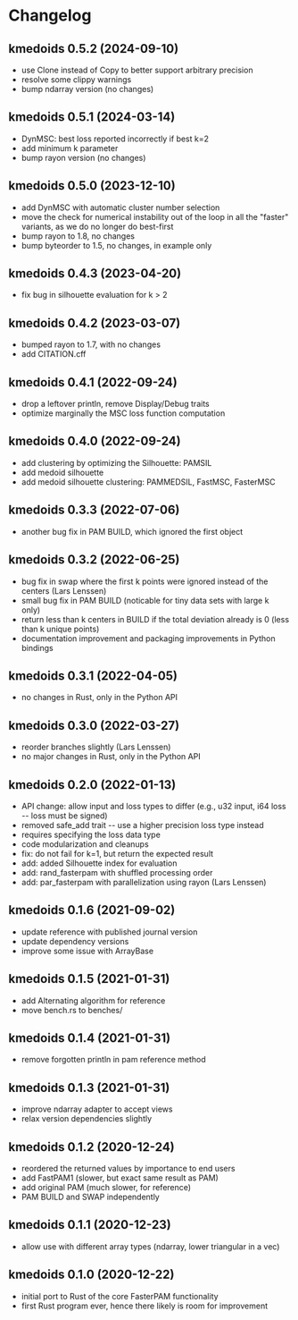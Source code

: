 # Changelog

## kmedoids 0.5.2 (2024-09-10)

- use Clone instead of Copy to better support arbitrary precision
- resolve some clippy warnings
- bump ndarray version (no changes)

## kmedoids 0.5.1 (2024-03-14)

- DynMSC: best loss reported incorrectly if best k=2
- add minimum k parameter
- bump rayon version (no changes)

## kmedoids 0.5.0 (2023-12-10)

- add DynMSC with automatic cluster number selection
- move the check for numerical instability out of the loop
  in all the "faster" variants, as we do no longer do best-first
- bump rayon to 1.8, no changes
- bump byteorder to 1.5, no changes, in example only

## kmedoids 0.4.3 (2023-04-20)

- fix bug in silhouette evaluation for k > 2

## kmedoids 0.4.2 (2023-03-07)

- bumped rayon to 1.7, with no changes
- add CITATION.cff

## kmedoids 0.4.1 (2022-09-24)

- drop a leftover println, remove Display/Debug traits
- optimize marginally the MSC loss function computation

## kmedoids 0.4.0 (2022-09-24)

- add clustering by optimizing the Silhouette: PAMSIL
- add medoid silhouette
- add medoid silhouette clustering: PAMMEDSIL, FastMSC, FasterMSC

## kmedoids 0.3.3 (2022-07-06)

- another bug fix in PAM BUILD, which ignored the first object

## kmedoids 0.3.2 (2022-06-25)

- bug fix in swap where the first k points were ignored instead of the centers (Lars Lenssen)
- small bug fix in PAM BUILD (noticable for tiny data sets with large k only)
- return less than k centers in BUILD if the total deviation already is 0 (less than k unique points)
- documentation improvement and packaging improvements in Python bindings

## kmedoids 0.3.1 (2022-04-05)

- no changes in Rust, only in the Python API

## kmedoids 0.3.0 (2022-03-27)

- reorder branches slightly (Lars Lenssen)
- no major changes in Rust, only in the Python API

## kmedoids 0.2.0 (2022-01-13)

- API change: allow input and loss types to differ
  (e.g., u32 input, i64 loss -- loss must be signed)
- removed safe_add trait -- use a higher precision loss type instead
- requires specifying the loss data type
- code modularization and cleanups
- fix: do not fail for k=1, but return the expected result
- add: added Silhouette index for evaluation
- add: rand_fasterpam with shuffled processing order
- add: par_fasterpam with parallelization using rayon (Lars Lenssen)

## kmedoids 0.1.6 (2021-09-02)

- update reference with published journal version
- update dependency versions
- improve some issue with ArrayBase

## kmedoids 0.1.5 (2021-01-31)

- add Alternating algorithm for reference
- move bench.rs to benches/

## kmedoids 0.1.4 (2021-01-31)

- remove forgotten println in pam reference method

## kmedoids 0.1.3 (2021-01-31)

- improve ndarray adapter to accept views
- relax version dependencies slightly

## kmedoids 0.1.2 (2020-12-24)

- reordered the returned values by importance to end users
- add FastPAM1 (slower, but exact same result as PAM)
- add original PAM (much slower, for reference)
- PAM BUILD and SWAP independently

## kmedoids 0.1.1 (2020-12-23)

- allow use with different array types (ndarray, lower triangular in a vec)

## kmedoids 0.1.0 (2020-12-22)

- initial port to Rust of the core FasterPAM functionality
- first Rust program ever, hence there likely is room for improvement
